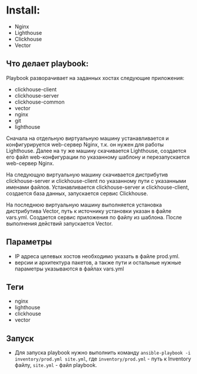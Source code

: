 # Install:
* Nginx
* Lighthouse
* Clickhouse
* Vector

## Что делает playbook:

Playbook разворачивает на заданных хостах следующие приложения:
- сlickhouse-client
- clickhouse-server
- clickhouse-common
- vector
- nginx
- git
- lighthouse

Сначала на отдельную виртуальную машину устанавливается и конфигурируется web-сервер Nginx, т.к. он нужен для работы Lighthouse. Далее на ту же машину скачивается Lighthouse, создается его файл web-конфигурации по указанному шаблону и перезапускается web-сервер Nginx.

На следующую виртуальную машину скачивается дистрибутив clickhouse-server и сlickhouse-client по указанному пути с указанными именами файлов. Устанавливается clickhouse-server и сlickhouse-client, создается база данных, запускается сервис Clickhouse. 

На последнюю виртуальную машину выполняется установка дистрибутива Vector, путь к источнику установки указан в файле vars.yml. Создается сервис приложения по файлу из шаблона. После выполнения действий запускается Vector.

## Параметры
- IP адреса целевых хостов необходимо указать в файле prod.yml.
- версии и архитектура пакетов, а также пути и остальные нужные параметры указываются в файлах vars.yml

## Теги
- nginx
- lighthouse
- clickhouse
- vector

## Запуск

- Для запуска playbook нужно выполнить команду
```ansible-playbook -i inventory/prod.yml site.yml```, где ```inventory/prod.yml``` - путь к Inventory файлу, ```site.yml``` - файл playbook. 